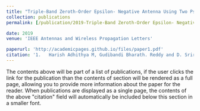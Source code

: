 ```yaml
---
title: "Triple-Band Zeroth-Order Epsilon- Negative Antenna Using Two Pseudo-Open Termination Unit Cells for C-Band Applications"
collection: publications
permalink: [/publication/2019-Triple-Band Zeroth-Order Epsilon- Negative Antenna Using Two Pseudo-Open Termination Unit Cells for C-Band Applications](https://ieeexplore.ieee.org/document/8675364)

date: 2019
venue: 'IEEE Antennas and Wireless Propagation Letters'

paperurl: 'http://academicpages.github.io/files/paper1.pdf'
citation: '1.	Harish Adhithya M, Gudibandi Bharath. Reddy and D. Sriram Kumar. (2019). &quot;Triple-Band Zeroth-Order Epsilon- Negative Antenna Using Two Pseudo-Open Termination Unit Cells for C-Band Applications.&quot; <i>IEEE Antennas and Wireless Propagation Letters</i>. 18(5).'
---
```


The contents above will be part of a list of publications, if the user clicks the link for the publication than the contents of section will be rendered as a full page, allowing you to provide more information about the paper for the reader. When publications are displayed as a single page, the contents of the above "citation" field will automatically be included below this section in a smaller font.
